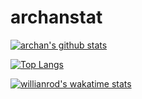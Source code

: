 # archanstat
 
[![archan's github stats](https://github-readme-stats.vercel.app/api?username=archan0621)](https://github.com/anuraghazra/github-readme-stats)

[![Top Langs](https://github-readme-stats.vercel.app/api/top-langs/?username=archan0621)](https://github.com/anuraghazra/github-readme-stats)

[![willianrod's wakatime stats](https://github-readme-stats.vercel.app/api/wakatime/?username=archan0621)](https://github.com/anuraghazra/github-readme-stats)